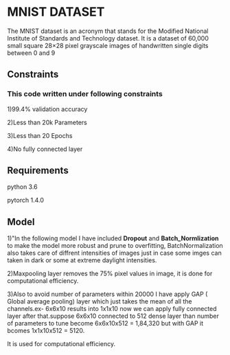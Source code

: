 # MNIST DATASET

The MNIST dataset is an acronym that stands for the Modified National Institute of Standards and Technology dataset. It is a dataset of 60,000 small square 28×28 pixel grayscale images of handwritten single digits between 0 and 9

## Constraints
### This code written under following constraints 
<p>1)99.4% validation accuracy
<p>2)Less than 20k Parameters
<p>3)Less than 20 Epochs
<p>4)No fully connected layer

## Requirements
<p>python 3.6
<p>pytorch 1.4.0

## Model
1)"In the following model I have included **Dropout** and **Batch_Normlization** to make the model more robust and prune to overfitting, BatchNormalization also takes care of diffrent intensities of images just in  case some imges can taken in dark or some at extreme daylight intensities.
<p>2)Maxpooling layer removes the 75% pixel values in image, it is done for computational efficiency.
<p>3)Also to avoid number of parameters within 20000 I have apply GAP ( Global average pooling) layer which just takes the mean of all the channels.ex- 6x6x10 results into 1x1x10 now we can apply fully connected layer after that.suppose 6x6x10 connected to 512 dense layer than number of parameters to tune become 6x6x10x512 = 1,84,320 but with GAP it bcomes 1x1x10x512 = 5120.
  <p>It is used for computational efficiency.
